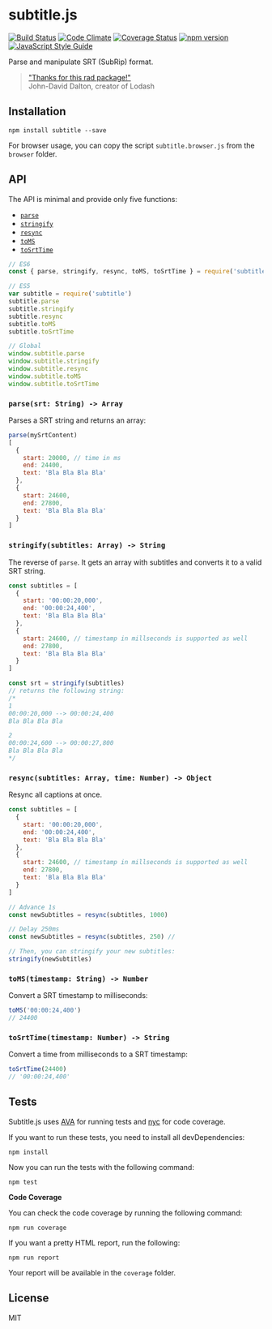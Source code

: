 # subtitle.js

[![Build Status](https://travis-ci.org/gsantiago/subtitle.js.svg?branch=master)](https://travis-ci.org/gsantiago/subtitle.js)
[![Code Climate](https://codeclimate.com/github/gsantiago/subtitle.js/badges/gpa.svg)](https://codeclimate.com/github/gsantiago/subtitle.js)
[![Coverage Status](https://coveralls.io/repos/github/gsantiago/subtitle.js/badge.svg?branch=master)](https://coveralls.io/github/gsantiago/subtitle.js?branch=master)
[![npm version](https://badge.fury.io/js/subtitle.svg)](http://badge.fury.io/js/subtitle)
[![JavaScript Style Guide](https://img.shields.io/badge/code%20style-standard-brightgreen.svg)](http://standardjs.com/)

Parse and manipulate SRT (SubRip) format.

>["Thanks for this rad package!"](https://github.com/gsantiago/subtitle.js/pull/15#issuecomment-282879854)  
>John-David Dalton, creator of Lodash

## Installation

`npm install subtitle --save`

For browser usage, you can copy the script `subtitle.browser.js`
from the `browser` folder.

## API

The API is minimal and provide only five functions:

* [`parse`](#parsesrt-string---array)
* [`stringify`](#stringifysubtitles-array---string)
* [`resync`](#resyncsubtitles-array-time-number---object)
* [`toMS`](#tomstimestamp-string---number)
* [`toSrtTime`](#tosrttimetimestamp-number---string)

```js
// ES6
const { parse, stringify, resync, toMS, toSrtTime } = require('subtitle')

// ES5
var subtitle = require('subtitle')
subtitle.parse
subtitle.stringify
subtitle.resync
subtitle.toMS
subtitle.toSrtTime

// Global
window.subtitle.parse
window.subtitle.stringify
window.subtitle.resync
window.subtitle.toMS
window.subtitle.toSrtTime
```

### `parse(srt: String) -> Array`

Parses a SRT string and returns an array:

```js
parse(mySrtContent)
[
  {
    start: 20000, // time in ms
    end: 24400,
    text: 'Bla Bla Bla Bla'
  },
  {
    start: 24600,
    end: 27800,
    text: 'Bla Bla Bla Bla'
  }
]
```

### `stringify(subtitles: Array) -> String`

The reverse of `parse`. It gets an array with subtitles and converts it to a valid SRT string.

```js
const subtitles = [
  {
    start: '00:00:20,000',
    end: '00:00:24,400',
    text: 'Bla Bla Bla Bla'
  },
  {
    start: 24600, // timestamp in millseconds is supported as well
    end: 27800,
    text: 'Bla Bla Bla Bla'
  }
]

const srt = stringify(subtitles)
// returns the following string:
/*
1
00:00:20,000 --> 00:00:24,400
Bla Bla Bla Bla

2
00:00:24,600 --> 00:00:27,800
Bla Bla Bla Bla
*/
```

### `resync(subtitles: Array, time: Number) -> Object`

Resync all captions at once.

```js
const subtitles = [
  {
    start: '00:00:20,000',
    end: '00:00:24,400',
    text: 'Bla Bla Bla Bla'
  },
  {
    start: 24600, // timestamp in millseconds is supported as well
    end: 27800,
    text: 'Bla Bla Bla Bla'
  }
]

// Advance 1s
const newSubtitles = resync(subtitles, 1000)

// Delay 250ms
const newSubtitles = resync(subtitles, 250) //

// Then, you can stringify your new subtitles:
stringify(newSubtitles)
```

### `toMS(timestamp: String) -> Number`

Convert a SRT timestamp to milliseconds:

```js
toMS('00:00:24,400')
// 24400
```

### `toSrtTime(timestamp: Number) -> String`

Convert a time from milliseconds to a SRT timestamp:

```js
toSrtTime(24400)
// '00:00:24,400'
```

## Tests

Subtitle.js uses [AVA](https://github.com/avajs/ava) for running tests and [nyc](https://github.com/istanbuljs/nyc) for code coverage.

If you want to run these tests, you need to install all devDependencies:

`npm install`

Now you can run the tests with the following command:

`npm test`

**Code Coverage**

You can check the code coverage by running the following command:

`npm run coverage`

If you want a pretty HTML report, run the following:

`npm run report`

Your report will be available in the `coverage` folder.

## License

MIT
